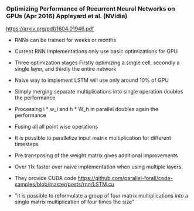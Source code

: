 ### Optimizing Performance of Recurrent Neural Networks on GPUs (Apr 2016) Appleyard et al. (NVidia) 
https://arxiv.org/pdf/1604.01946.pdf
- RNNs can be trained for weeks or months
- Current RNN implementations only use basic optimizations for GPU
- Three optimization stages Firstly optimizing a single cell, secondly a single layer, and thirdly the entire network
- Naive way to implement LSTM will use only around 10% of GPU
- Simply merging separate multiplications into single operation doubles the performance
- Processing i * w_i and h * W_h in parallel doubles again the performance
- Fusing all all point wise operations
- It is possible to parallelize input matrix multiplication for different timesteps
- Pre transposing of the weight matrix gives additional improvements
- Over 11x faster over naive implementation when using multiple layers.
- They provide CUDA code https://github.com/parallel-forall/code-samples/blob/master/posts/rnn/LSTM.cu

- "it is possible to reformulate a group of four matrix multiplications into a single matrix multiplication of four times the size"
